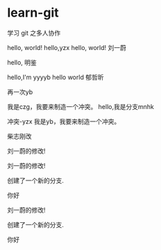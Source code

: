 # learn-git
学习 git 之多人协作

hello, world!
hello,yzx
hello, world! 刘一蔚

hello, 明鉴

hello,I'm yyyyb
hello world 郁哲昕

再一次yb

我是czg，我要来制造一个冲突。
hello,我是分支mnhk



冲突-yzx
我是yb，我要来制造一个冲突。

柴志刚改



刘一蔚的修改!


刘一蔚的修改!

创建了一个新的分支.

你好


刘一蔚的修改!

创建了一个新的分支.

你好

